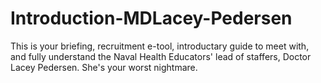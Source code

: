 # Introduction-MDLacey-Pedersen
This is your briefing, recruitment e-tool, introductary guide to meet with, and fully understand the Naval Health Educators' lead of staffers, Doctor Lacey Pedersen. She's your worst nightmare.
